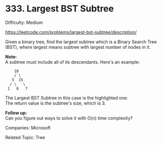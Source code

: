 # 333. Largest BST Subtree

Difficulty: Medium

https://leetcode.com/problems/largest-bst-subtree/description/

Given a binary tree, find the largest subtree which is a Binary Search Tree (BST), where largest means subtree with largest number of nodes in it.

**Note:**  
A subtree must include all of its descendants.
Here's an example:
```
    10
    / \
   5  15
  / \   \ 
 1   8   7
```
The Largest BST Subtree in this case is the highlighted one.  
The return value is the subtree's size, which is 3.

**Follow up:**  
Can you figure out ways to solve it with O(n) time complexity?

Companies: Microsoft

Related Topic: Tree
